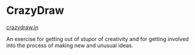 # CrazyDraw

[crazydraw.in](http://crazydraw.in/)

An exercise for getting out of stupor of creativity and for getting involved into the process of making new and unusual ideas.
